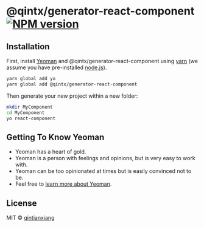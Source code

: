 # @qintx/generator-react-component [![NPM version][npm-image]][npm-url]
> 

## Installation

First, install [Yeoman](http://yeoman.io) and @qintx/generator-react-component using [yarn](http://yarnpkg.com) (we assume you have pre-installed [node.js](https://nodejs.org/)).

```bash
yarn global add yo
yarn global add @qintx/generator-react-component
```

Then generate your new project within a new folder:

```bash
mkdir MyComponent
cd MyComponent
yo react-component
```

## Getting To Know Yeoman

 * Yeoman has a heart of gold.
 * Yeoman is a person with feelings and opinions, but is very easy to work with.
 * Yeoman can be too opinionated at times but is easily convinced not to be.
 * Feel free to [learn more about Yeoman](http://yeoman.io/).

## License

MIT © [qintianxiang](https://github.com/lkiarest)

[npm-image]: https://badge.fury.io/js/%40qintx%2Fgenerator-react-component.svg
[npm-url]: https://www.npmjs.com/package/@qintx/generator-react-component
